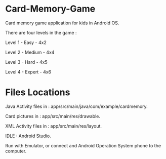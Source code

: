 # Card-Memory-Game
Card memory game application for kids in Android OS.

There are four levels in the game :

Level 1 - Easy - 4x2

Level 2 - Medium - 4x4

Level 3 - Hard - 4x5

Level 4 - Expert - 4x6

# Files Locations

Java Activity files in : app/src/main/java/com/example/cardmemory.

Card pictures in : app/src/main/res/drawable.

XML Activity files in : app/src/main/res/layout.

IDLE : Android Studio.

Run with Emulator, or connect and Android Operation System phone to the computer.
